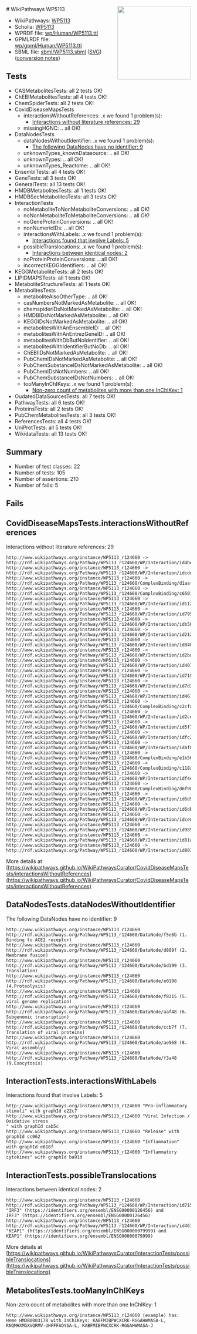 <img style="float: right; width: 200px" src="../logo.png" />
# WikiPathways WP5113

* WikiPathways: [WP5113](https://identifiers.org/wikipathways:WP5113)
* Scholia: [WP5113](https://scholia.toolforge.org/wikipathways/WP5113)
* WPRDF file: [wp/Human/WP5113.ttl](../wp/Human/WP5113.ttl)
* GPMLRDF file: [wp/gpml/Human/WP5113.ttl](../wp/gpml/Human/WP5113.ttl)
* SBML file: [sbml/WP5113.sbml](../sbml/WP5113.sbml) ([SVG](../sbml/WP5113.svg)) ([conversion notes](../sbml/WP5113.txt))

## Tests
* CASMetabolitesTests: all 2 tests OK!
* ChEBIMetabolitesTests: all 4 tests OK!
* ChemSpiderTests: all 2 tests OK!
* CovidDiseaseMapsTests
    * interactionsWithoutReferences: .x we found 1 problem(s):
        * [Interactions without literature references: 29](#9701cd09)
    * missingHGNC: .. all OK!
* DataNodesTests
    * dataNodesWithoutIdentifier: .x we found 1 problem(s):
        * [The following DataNodes have no identifier: 9](#d2d32fa8)
    * unknownTypes_knownDatasource: .. all OK!
    * unknownTypes: .. all OK!
    * unknownTypes_Reactome: .. all OK!
* EnsemblTests: all 4 tests OK!
* GeneTests: all 3 tests OK!
* GeneralTests: all 13 tests OK!
* HMDBMetabolitesTests: all 1 tests OK!
* HMDBSecMetabolitesTests: all 3 tests OK!
* InteractionTests
    * noMetaboliteToNonMetaboliteConversions: .. all OK!
    * noNonMetaboliteToMetaboliteConversions: .. all OK!
    * noGeneProteinConversions: .. all OK!
    * nonNumericIDs: .. all OK!
    * interactionsWithLabels: .x we found 1 problem(s):
        * [Interactions found that involve Labels: 5](#630d267c)
    * possibleTranslocations: .x we found 1 problem(s):
        * [Interactions between identical nodes: 2](#1c118207)
    * noProteinProteinConversions: .. all OK!
    * incorrectKEGGIdentifiers: .. all OK!
* KEGGMetaboliteTests: all 2 tests OK!
* LIPIDMAPSTests: all 1 tests OK!
* MetaboliteStructureTests: all 1 tests OK!
* MetabolitesTests
    * metaboliteAlsoOtherType: .. all OK!
    * casNumbersNotMarkedAsMetabolite: .. all OK!
    * chemspiderIDsNotMarkedAsMetabolite: .. all OK!
    * HMDBIDsNotMarkedAsMetabolite: .. all OK!
    * KEGGIDsNotMarkedAsMetabolite: .. all OK!
    * metabolitesWithAnEnsembleID: .. all OK!
    * metabolitesWithAnEntrezGeneID: .. all OK!
    * metabolitesWithDbButNoIdentifier: .. all OK!
    * metabolitesWithIdentifierButNoDb: .. all OK!
    * ChEBIIDsNotMarkedAsMetabolite: .. all OK!
    * PubChemIDsNotMarkedAsMetabolite: .. all OK!
    * PubChemSubstanceIDsNotMarkedAsMetabolite: .. all OK!
    * PubChemIDsNotNumbers: .. all OK!
    * PubChemSubstanceIDsNotNumbers: .. all OK!
    * tooManyInChIKeys: .x we found 1 problem(s):
        * [Non-zero count of metabolites with more than one InChIKey: 1](#a4e4037e)
* OudatedDataSourcesTests: all 7 tests OK!
* PathwayTests: all 6 tests OK!
* ProteinsTests: all 2 tests OK!
* PubChemMetabolitesTests: all 3 tests OK!
* ReferencesTests: all 4 tests OK!
* UniProtTests: all 5 tests OK!
* WikidataTests: all 13 tests OK!


## Summary

* Number of test classes: 22
* Number of tests: 105
* Number of assertions: 210
* Number of fails: 5

## Fails

<a name="9701cd09" />

## CovidDiseaseMapsTests.interactionsWithoutReferences

Interactions without literature references: 29
```
http://www.wikipathways.org/instance/WP5113_r124660 -> http://rdf.wikipathways.org/Pathway/WP5113_r124660/WP/Interaction/id4bed82f3
http://www.wikipathways.org/instance/WP5113_r124660 -> http://rdf.wikipathways.org/Pathway/WP5113_r124660/WP/Interaction/idcdee20b6
http://www.wikipathways.org/instance/WP5113_r124660 -> http://rdf.wikipathways.org/Pathway/WP5113_r124660/ComplexBinding/d1aaf
http://www.wikipathways.org/instance/WP5113_r124660 -> http://rdf.wikipathways.org/Pathway/WP5113_r124660/ComplexBinding/c6501
http://www.wikipathways.org/instance/WP5113_r124660 -> http://rdf.wikipathways.org/Pathway/WP5113_r124660/WP/Interaction/id11298a73
http://www.wikipathways.org/instance/WP5113_r124660 -> http://rdf.wikipathways.org/Pathway/WP5113_r124660/WP/Interaction/id799a92c8
http://www.wikipathways.org/instance/WP5113_r124660 -> http://rdf.wikipathways.org/Pathway/WP5113_r124660/WP/Interaction/idb56611eb
http://www.wikipathways.org/instance/WP5113_r124660 -> http://rdf.wikipathways.org/Pathway/WP5113_r124660/WP/Interaction/id212b2183
http://www.wikipathways.org/instance/WP5113_r124660 -> http://rdf.wikipathways.org/Pathway/WP5113_r124660/WP/Interaction/id84003b63
http://www.wikipathways.org/instance/WP5113_r124660 -> http://rdf.wikipathways.org/Pathway/WP5113_r124660/WP/Interaction/id2ba69e50
http://www.wikipathways.org/instance/WP5113_r124660 -> http://rdf.wikipathways.org/Pathway/WP5113_r124660/WP/Interaction/id407b4cba
http://www.wikipathways.org/instance/WP5113_r124660 -> http://rdf.wikipathways.org/Pathway/WP5113_r124660/WP/Interaction/id715b17be
http://www.wikipathways.org/instance/WP5113_r124660 -> http://rdf.wikipathways.org/Pathway/WP5113_r124660/WP/Interaction/id7d319e35
http://www.wikipathways.org/instance/WP5113_r124660 -> http://rdf.wikipathways.org/Pathway/WP5113_r124660/WP/Interaction/id461dc676
http://www.wikipathways.org/instance/WP5113_r124660 -> http://rdf.wikipathways.org/Pathway/WP5113_r124660/ComplexBinding/c2cfa
http://www.wikipathways.org/instance/WP5113_r124660 -> http://rdf.wikipathways.org/Pathway/WP5113_r124660/WP/Interaction/id2ce067d0
http://www.wikipathways.org/instance/WP5113_r124660 -> http://rdf.wikipathways.org/Pathway/WP5113_r124660/WP/Interaction/id5f742b09
http://www.wikipathways.org/instance/WP5113_r124660 -> http://rdf.wikipathways.org/Pathway/WP5113_r124660/WP/Interaction/idfc2d23ef
http://www.wikipathways.org/instance/WP5113_r124660 -> http://rdf.wikipathways.org/Pathway/WP5113_r124660/WP/Interaction/idaf8188bc
http://www.wikipathways.org/instance/WP5113_r124660 -> http://rdf.wikipathways.org/Pathway/WP5113_r124660/ComplexBinding/e1b56
http://www.wikipathways.org/instance/WP5113_r124660 -> http://rdf.wikipathways.org/Pathway/WP5113_r124660/ComplexBinding/c118a
http://www.wikipathways.org/instance/WP5113_r124660 -> http://rdf.wikipathways.org/Pathway/WP5113_r124660/WP/Interaction/idf4c13a25
http://www.wikipathways.org/instance/WP5113_r124660 -> http://rdf.wikipathways.org/Pathway/WP5113_r124660/ComplexBinding/d6f98
http://www.wikipathways.org/instance/WP5113_r124660 -> http://rdf.wikipathways.org/Pathway/WP5113_r124660/WP/Interaction/id6d9630e
http://www.wikipathways.org/instance/WP5113_r124660 -> http://rdf.wikipathways.org/Pathway/WP5113_r124660/WP/Interaction/id6db3f655
http://www.wikipathways.org/instance/WP5113_r124660 -> http://rdf.wikipathways.org/Pathway/WP5113_r124660/WP/Interaction/idce0e5551
http://www.wikipathways.org/instance/WP5113_r124660 -> http://rdf.wikipathways.org/Pathway/WP5113_r124660/WP/Interaction/id985cf82a
http://www.wikipathways.org/instance/WP5113_r124660 -> http://rdf.wikipathways.org/Pathway/WP5113_r124660/WP/Interaction/id81a62627
http://www.wikipathways.org/instance/WP5113_r124660 -> http://rdf.wikipathways.org/Pathway/WP5113_r124660/WP/Interaction/id80337e77
```

More details at [https://wikipathways.github.io/WikiPathwaysCurator/CovidDiseaseMapsTests/interactionsWithoutReferences](https://wikipathways.github.io/WikiPathwaysCurator/CovidDiseaseMapsTests/interactionsWithoutReferences)

<a name="d2d32fa8" />

## DataNodesTests.dataNodesWithoutIdentifier

The following DataNodes have no identifier: 9
```
http://www.wikipathways.org/instance/WP5113_r124660 http://rdf.wikipathways.org/Pathway/WP5113_r124660/DataNode/f5e6b (1. Binding to ACE2 receptor)
http://www.wikipathways.org/instance/WP5113_r124660 http://rdf.wikipathways.org/Pathway/WP5113_r124660/DataNode/d809f (2. Membrane fusion)
http://www.wikipathways.org/instance/WP5113_r124660 http://rdf.wikipathways.org/Pathway/WP5113_r124660/DataNode/bd199 (3. Translation)
http://www.wikipathways.org/instance/WP5113_r124660 http://rdf.wikipathways.org/Pathway/WP5113_r124660/DataNode/e0198 (4.Proteolysis)
http://www.wikipathways.org/instance/WP5113_r124660 http://rdf.wikipathways.org/Pathway/WP5113_r124660/DataNode/f8315 (5. viral genome replication)
http://www.wikipathways.org/instance/WP5113_r124660 http://rdf.wikipathways.org/Pathway/WP5113_r124660/DataNode/aaf48 (6. Subgenomic transription)
http://www.wikipathways.org/instance/WP5113_r124660 http://rdf.wikipathways.org/Pathway/WP5113_r124660/DataNode/ccb7f (7. Translation of viral proteins)
http://www.wikipathways.org/instance/WP5113_r124660 http://rdf.wikipathways.org/Pathway/WP5113_r124660/DataNode/ae968 (8. Viral assembly)
http://www.wikipathways.org/instance/WP5113_r124660 http://rdf.wikipathways.org/Pathway/WP5113_r124660/DataNode/f3a48 (9.Exocytosis)
```

<a name="630d267c" />

## InteractionTests.interactionsWithLabels

Interactions found that involve Labels: 5
```
http://www.wikipathways.org/instance/WP5113_r124660 "Pro-inflammatory stimuli" with graphId e22c7
http://www.wikipathways.org/instance/WP5113_r124660 "Viral Infection /
Oxidative stress
" with graphId cab5c
http://www.wikipathways.org/instance/WP5113_r124660 "Release" with graphId cc062
http://www.wikipathways.org/instance/WP5113_r124660 "Inflammation" with graphId e618f
http://www.wikipathways.org/instance/WP5113_r124660 "Inflammatory cytokines" with graphId ba91d
```

<a name="1c118207" />

## InteractionTests.possibleTranslocations

Interactions between identical nodes: 2
```
http://www.wikipathways.org/instance/WP5113_r124660 http://rdf.wikipathways.org/Pathway/WP5113_r124660/WP/Interaction/id715b17be "IRF3" (https://identifiers.org/ensembl/ENSG00000126456) and 
IRF3" (https://identifiers.org/ensembl/ENSG00000126456)
http://www.wikipathways.org/instance/WP5113_r124660 http://rdf.wikipathways.org/Pathway/WP5113_r124660/WP/Interaction/id461dc676 "KEAP1" (https://identifiers.org/ensembl/ENSG00000079999) and 
KEAP1" (https://identifiers.org/ensembl/ENSG00000079999)
```

More details at [https://wikipathways.github.io/WikiPathwaysCurator/InteractionTests/possibleTranslocations](https://wikipathways.github.io/WikiPathwaysCurator/InteractionTests/possibleTranslocations)

<a name="a4e4037e" />

## MetabolitesTests.tooManyInChIKeys

Non-zero count of metabolites with more than one InChIKey: 1
```
http://www.wikipathways.org/instance/WP5113_r124660 (example) has: Heme HMDB0003178 with InChIKeys: KABFMIBPWCXCRK-RGGAHWMASA-L, RNQMHXMGXVQRMV-UHFFFAOYSA-L, KABFMIBPWCXCRK-RGGAHWMASA-J
```

